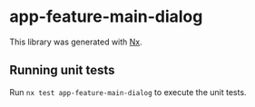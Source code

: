 # app-feature-main-dialog

This library was generated with [Nx](https://nx.dev).

## Running unit tests

Run `nx test app-feature-main-dialog` to execute the unit tests.

